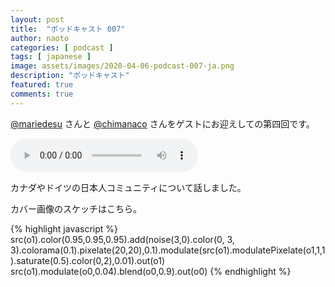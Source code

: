 ```yaml
---
layout: post
title:  "ポッドキャスト 007"
author: naoto
categories: [ podcast ]
tags: [ japanese ]
image: assets/images/2020-04-06-podcast-007-ja.png
description: "ポッドキャスト"
featured: true
comments: true
---
```


[@mariedesu](https://twitter.com/mariedesu/) さんと [@chimanaco](https://twitter.com/chimanaco) さんをゲストにお迎えしての第四回です。

<audio src="{{ site.baseurl }}/assets/audios/2020-04-04-podcast-006-ja.m4a" controls>
</audio>

カナダやドイツの日本人コミュニティについて話しました。

カバー画像のスケッチはこちら。

{% highlight javascript %}
src(o1).color(0.95,0.95,0.95).add(noise(3,0).color(0, 3, 3).colorama(0.1).pixelate(20,20),0.1).modulate(src(o1).modulatePixelate(o1,1,1).saturate(0.5).color(0,2),0.01).out(o1)
src(o1).modulate(o0,0.04).blend(o0,0.9).out(o0)
{% endhighlight %}
